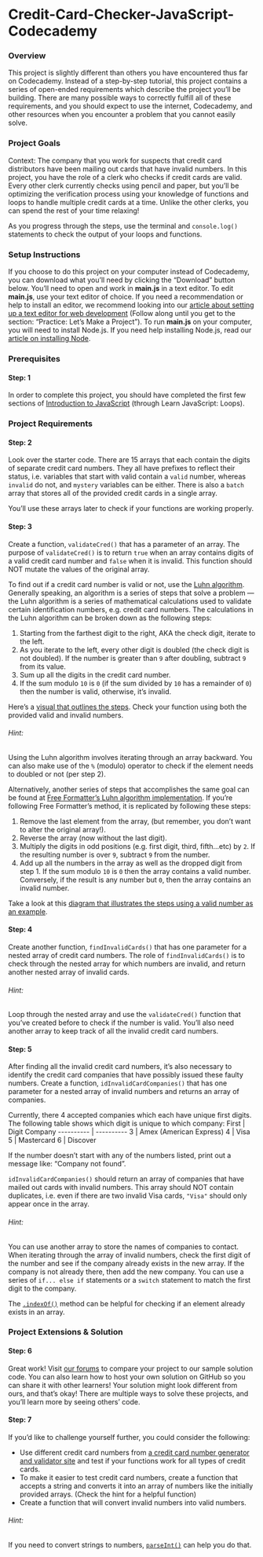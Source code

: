 # Credit-Card-Checker-JavaScript-Codecademy

### Overview
This project is slightly different than others you have encountered thus far on Codecademy. Instead of a step-by-step tutorial, this project contains a series of open-ended requirements which describe the project you’ll be building. There are many possible ways to correctly fulfill all of these requirements, and you should expect to use the internet, Codecademy, and other resources when you encounter a problem that you cannot easily solve.

### Project Goals
Context: The company that you work for suspects that credit card distributors have been mailing out cards that have invalid numbers. In this project, you have the role of a clerk who checks if credit cards are valid. Every other clerk currently checks using pencil and paper, but you’ll be optimizing the verification process using your knowledge of functions and loops to handle multiple credit cards at a time. Unlike the other clerks, you can spend the rest of your time relaxing!

As you progress through the steps, use the terminal and `console.log()` statements to check the output of your loops and functions.

### Setup Instructions
If you choose to do this project on your computer instead of Codecademy, you can download what you’ll need by clicking the “Download” button below. You’ll need to open and work in __main.js__ in a text editor. To edit __main.js__, use your text editor of choice. If you need a recommendation or help to install an editor, we recommend looking into our [article about setting up a text editor for web development](https://www.codecademy.com/articles/visual-studio-code) (Follow along until you get to the section: “Practice: Let’s Make a Project”). To run __main.js__ on your computer, you will need to install Node.js. If you need help installing Node.js, read our [article on installing Node](https://www.codecademy.com/articles/setting-up-node-locally).

### Prerequisites

#### Step: 1
In order to complete this project, you should have completed the first few sections of [Introduction to JavaScript](https://www.codecademy.com/courses/introduction-to-javascript) (through Learn JavaScript: Loops).

### Project Requirements

#### Step: 2
Look over the starter code. There are 15 arrays that each contain the digits of separate credit card numbers. They all have prefixes to reflect their status, i.e. variables that start with valid contain a `valid` number, whereas `invalid` do not, and `mystery` variables can be either. There is also a `batch` array that stores all of the provided credit cards in a single array.

You’ll use these arrays later to check if your functions are working properly.

#### Step: 3
Create a function, `validateCred()` that has a parameter of an array. The purpose of `validateCred()` is to return `true` when an array contains digits of a valid credit card number and `false` when it is invalid. This function should NOT mutate the values of the original array.

To find out if a credit card number is valid or not, use the [Luhn algorithm](https://en.wikipedia.org/wiki/Luhn_algorithm#Description). Generally speaking, an algorithm is a series of steps that solve a problem — the Luhn algorithm is a series of mathematical calculations used to validate certain identification numbers, e.g. credit card numbers. The calculations in the Luhn algorithm can be broken down as the following steps: 
1. Starting from the farthest digit to the right, AKA the check digit, iterate to the left.
2. As you iterate to the left, every other digit is doubled (the check digit is not doubled). If the number is greater than `9` after doubling, subtract `9` from its value.
3. Sum up all the digits in the credit card number.
4. If the sum modulo `10` is `0` (if the sum divided by `10` has a remainder of `0`) then the number is valid, otherwise, it’s invalid.

Here’s a [visual that outlines the steps](https://codecademy-content.s3.amazonaws.com/PRO/independent-practice-projects/credit-card-checker/diagrams/cc+validator+diagram+1.svg). Check your function using both the provided valid and invalid numbers.

###### Hint:
Using the Luhn algorithm involves iterating through an array backward. You can also make use of the `%` (modulo) operator to check if the element needs to doubled or not (per step 2).

Alternatively, another series of steps that accomplishes the same goal can be found at [Free Formatter’s Luhn algorithm implementation](https://www.freeformatter.com/credit-card-number-generator-validator.html#howToValidate).
If you’re following Free Formatter’s method, it is replicated by following these steps:
1. Remove the last element from the array, (but remember, you don’t want to alter the original array!).
2. Reverse the array (now without the last digit).
3. Multiply the digits in odd positions (e.g. first digit, third, fifth…etc) by `2`. If the resulting number is over `9`, subtract `9` from the number.
4. Add up all the numbers in the array as well as the dropped digit from step 1. If the sum modulo `10` is `0` then the array contains a valid number. Conversely, if the result is any number but `0`, then the array contains an invalid number.

Take a look at this [diagram that illustrates the steps using a valid number as an example](https://codecademy-content.s3.amazonaws.com/PRO/independent-practice-projects/credit-card-checker/diagrams/cc+validator+diagram+2.svg).

#### Step: 4
Create another function, `findInvalidCards()` that has one parameter for a nested array of credit card numbers. The role of `findInvalidCards()` is to check through the nested array for which numbers are invalid, and return another nested array of invalid cards.

###### Hint:
Loop through the nested array and use the `validateCred()` function that you’ve created before to check if the number is valid. You’ll also need another array to keep track of all the invalid credit card numbers.

#### Step: 5
After finding all the invalid credit card numbers, it’s also necessary to identify the credit card companies that have possibly issued these faulty numbers. Create a function, `idInvalidCardCompanies()` that has one parameter for a nested array of invalid numbers and returns an array of companies.

Currently, there 4 accepted companies which each have unique first digits. The following table shows which digit is unique to which company:
First | Digit	Company
---------- | ----------
3 | Amex (American Express)
4 | Visa
5 | Mastercard
6 | Discover

If the number doesn’t start with any of the numbers listed, print out a message like: “Company not found”.

`idInvalidCardCompanies()` should return an array of companies that have mailed out cards with invalid numbers. This array should NOT contain duplicates, i.e. even if there are two invalid Visa cards, `"Visa"` should only appear once in the array.

###### Hint:
You can use another array to store the names of companies to contact. When iterating through the array of invalid numbers, check the first digit of the number and see if the company already exists in the new array. If the company is not already there, then add the new company. You can use a series of `if... else if` statements or a `switch` statement to match the first digit to the company.

The [`.indexOf()`](https://developer.mozilla.org/en-US/docs/Web/JavaScript/Reference/Global_Objects/Array/indexOf) method can be helpful for checking if an element already exists in an array.

### Project Extensions & Solution

#### Step: 6
Great work! Visit [our forums](https://discuss.codecademy.com/t/credit-card-checker-challenge-project-javascript/462375) to compare your project to our sample solution code. You can also learn how to host your own solution on GitHub so you can share it with other learners! Your solution might look different from ours, and that’s okay! There are multiple ways to solve these projects, and you’ll learn more by seeing others’ code.

#### Step: 7
If you’d like to challenge yourself further, you could consider the following:
- Use different credit card numbers from [a credit card number generator and validator site](https://www.freeformatter.com/credit-card-number-generator-validator.html) and test if your functions work for all types of credit cards.
- To make it easier to test credit card numbers, create a function that accepts a string and converts it into an array of numbers like the initially provided arrays. (Check the hint for a helpful function)
- Create a function that will convert invalid numbers into valid numbers.

###### Hint:
If you need to convert strings to numbers, [`parseInt()`](https://developer.mozilla.org/en-US/docs/Web/JavaScript/Reference/Global_Objects/parseInt) can help you do that.
